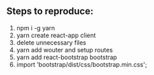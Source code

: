 ## Steps to reproduce:
1. npm i -g yarn
2. yarn create react-app client
3. delete unnecessary files
4. yarn add wouter and setup routes
5. yarn add react-bootstrap bootstrap 
6. import 'bootstrap/dist/css/bootstrap.min.css';

